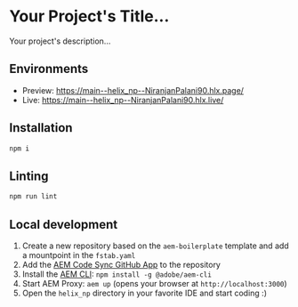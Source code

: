 # Your Project's Title...
Your project's description...

## Environments
- Preview: https://main--helix_np--NiranjanPalani90.hlx.page/
- Live: https://main--helix_np--NiranjanPalani90.hlx.live/

## Installation

```sh
npm i
```

## Linting

```sh
npm run lint
```

## Local development

1. Create a new repository based on the `aem-boilerplate` template and add a mountpoint in the `fstab.yaml`
1. Add the [AEM Code Sync GitHub App](https://github.com/apps/aem-code-sync) to the repository
1. Install the [AEM CLI](https://github.com/adobe/helix-cli): `npm install -g @adobe/aem-cli`
1. Start AEM Proxy: `aem up` (opens your browser at `http://localhost:3000`)
1. Open the `helix_np` directory in your favorite IDE and start coding :)
